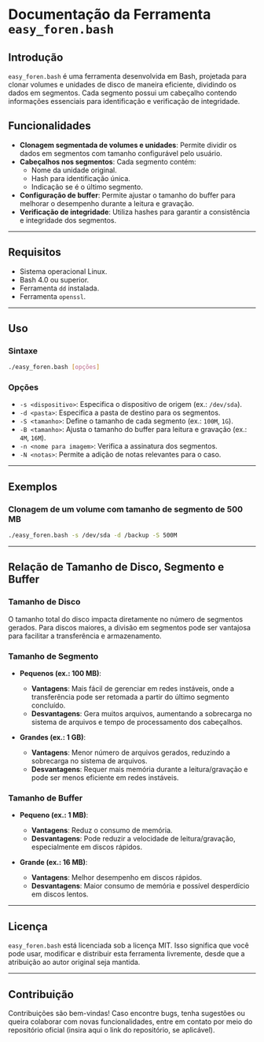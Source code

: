 # Documentação da Ferramenta `easy_foren.bash`

## Introdução

`easy_foren.bash` é uma ferramenta desenvolvida em Bash, projetada para clonar volumes e unidades de disco de maneira eficiente, dividindo os dados em segmentos. Cada segmento possui um cabeçalho contendo informações essenciais para identificação e verificação de integridade.

## Funcionalidades

- **Clonagem segmentada de volumes e unidades**: Permite dividir os dados em segmentos com tamanho configurável pelo usuário.
- **Cabeçalhos nos segmentos**: Cada segmento contém:
  - Nome da unidade original.
  - Hash para identificação única.
  - Indicação se é o último segmento.
- **Configuração de buffer**: Permite ajustar o tamanho do buffer para melhorar o desempenho durante a leitura e gravação.
- **Verificação de integridade**: Utiliza hashes para garantir a consistência e integridade dos segmentos.

---

## Requisitos

- Sistema operacional Linux.
- Bash 4.0 ou superior.
- Ferramenta `dd` instalada.
- Ferramenta `openssl`.

---

## Uso

### Sintaxe
```bash
./easy_foren.bash [opções]
```

### Opções
- `-s <dispositivo>`: Especifica o dispositivo de origem (ex.: `/dev/sda`).
- `-d <pasta>`: Especifica a pasta de destino para os segmentos.
- `-S <tamanho>`: Define o tamanho de cada segmento (ex.: `100M`, `1G`).
- `-B <tamanho>`: Ajusta o tamanho do buffer para leitura e gravação (ex.: `4M`, `16M`).
- `-n <nome para imagem>`: Verifica a assinatura dos segmentos.
- `-N <notas>`: Permite a adição de notas relevantes para o caso.

---

## Exemplos

### Clonagem de um volume com tamanho de segmento de 500 MB
```bash
./easy_foren.bash -s /dev/sda -d /backup -S 500M
```

---

## Relação de Tamanho de Disco, Segmento e Buffer

### Tamanho de Disco
O tamanho total do disco impacta diretamente no número de segmentos gerados. Para discos maiores, a divisão em segmentos pode ser vantajosa para facilitar a transferência e armazenamento.

### Tamanho de Segmento
- **Pequenos (ex.: 100 MB)**:
  - **Vantagens**: Mais fácil de gerenciar em redes instáveis, onde a transferência pode ser retomada a partir do último segmento concluído.
  - **Desvantagens**: Gera muitos arquivos, aumentando a sobrecarga no sistema de arquivos e tempo de processamento dos cabeçalhos.

- **Grandes (ex.: 1 GB)**:
  - **Vantagens**: Menor número de arquivos gerados, reduzindo a sobrecarga no sistema de arquivos.
  - **Desvantagens**: Requer mais memória durante a leitura/gravação e pode ser menos eficiente em redes instáveis.

### Tamanho de Buffer
- **Pequeno (ex.: 1 MB)**:
  - **Vantagens**: Reduz o consumo de memória.
  - **Desvantagens**: Pode reduzir a velocidade de leitura/gravação, especialmente em discos rápidos.

- **Grande (ex.: 16 MB)**:
  - **Vantagens**: Melhor desempenho em discos rápidos.
  - **Desvantagens**: Maior consumo de memória e possível desperdício em discos lentos.

---

## Licença

`easy_foren.bash` está licenciada sob a licença MIT. Isso significa que você pode usar, modificar e distribuir esta ferramenta livremente, desde que a atribuição ao autor original seja mantida. 

---

## Contribuição

Contribuições são bem-vindas! Caso encontre bugs, tenha sugestões ou queira colaborar com novas funcionalidades, entre em contato por meio do repositório oficial (insira aqui o link do repositório, se aplicável).

